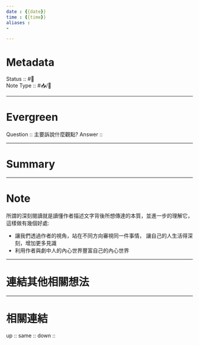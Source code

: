 ```yaml
---
date : {{date}}
time : {{time}}
aliases :
- 

---
```


# Metadata
Status :: #🌱 <br>
Note Type :: #📥/📘 <br>

---
# Evergreen
Question :: 主要訴說什麼觀點?
Answer :: 


---

# Summary


---

# Note
所謂的深刻閱讀就是讀懂作者描述文字背後所想傳達的本質，並進一步的理解它，這樣做有幾個好處:
- 讓我們透過作者的視角，站在不同方向審視同一件事情， 讓自己的人生活得深刻，增加更多見識
- 利用作者與劇中人的內心世界豐富自己的內心世界

---

# 連結其他相關想法


---

# 相關連結
up :: 
same :: 
down :: 


